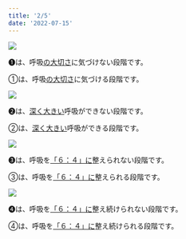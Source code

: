 ```yaml
---
title: '2/5'
date: '2022-07-15'
---
```

![](/images/a_01_.jpg)

➊は、呼吸[の大切さ]()に気づけない段階です。

①は、呼吸[の大切さ]()に気づける段階です。

![](/images/a_02_.jpg)

➋は、[深く大きい]()呼吸ができない段階です。

②は、[深く大きい]()呼吸ができる段階です。

![](/images/a_03_.jpg)

➌は、呼吸を[「６：４」に]()整えられない段階です。

③は、呼吸を[「６：４」に]()整えられる段階です。

![](/images/a_04_.jpg)

➍は、呼吸を[「６：４」に]()整え続けられない段階です。

④は、呼吸を[「６：４」に]()整え続けられる段階です。
